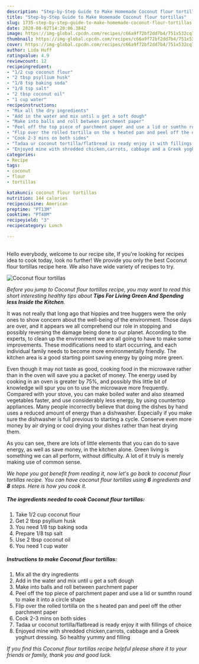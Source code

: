 ```yaml
---
description: "Step-by-Step Guide to Make Homemade Coconut flour tortillas"
title: "Step-by-Step Guide to Make Homemade Coconut flour tortillas"
slug: 1735-step-by-step-guide-to-make-homemade-coconut-flour-tortillas
date: 2020-08-02T14:20:06.384Z
image: https://img-global.cpcdn.com/recipes/c66a9f72bf2dd7b4/751x532cq70/coconut-flour-tortillas-recipe-main-photo.jpg
thumbnail: https://img-global.cpcdn.com/recipes/c66a9f72bf2dd7b4/751x532cq70/coconut-flour-tortillas-recipe-main-photo.jpg
cover: https://img-global.cpcdn.com/recipes/c66a9f72bf2dd7b4/751x532cq70/coconut-flour-tortillas-recipe-main-photo.jpg
author: Lida Huff
ratingvalue: 4.9
reviewcount: 12
recipeingredient:
- "1/2 cup coconut flour"
- "2 tbsp psyllium husk"
- "1/8 tsp baking soda"
- "1/8 tsp salt"
- "2 tbsp coconut oil"
- "1 cup water"
recipeinstructions:
- "Mix all the dry ingredients"
- "Add in the water and mix until u get a soft dough"
- "Make into balls and roll between parchment paper"
- "Peel off the top piece of parchment paper and use a lid or sumthn round to make it into a circle shape"
- "Flip over the rolled tortilla on the s heated pan and peel off the other parchment paper"
- "Cook 2-3 mins on both sides"
- "Tadaa ur coconut tortilla/flatbread is ready enjoy it with fillings of choice"
- "Enjoyed mine with shredded chicken,carrots, cabbage and a Greek yoghurt dressing. So healthy yummy and filling"
categories:
- Recipe
tags:
- coconut
- flour
- tortillas

katakunci: coconut flour tortillas 
nutrition: 144 calories
recipecuisine: American
preptime: "PT13M"
cooktime: "PT40M"
recipeyield: "3"
recipecategory: Lunch

---
```

<br>
Hello everybody, welcome to our recipe site, If you're looking for recipes idea to cook today, look no further! We provide you only the best Coconut flour tortillas recipe here. We also have wide variety of recipes to try.
<br>


![Coconut flour tortillas](https://img-global.cpcdn.com/recipes/c66a9f72bf2dd7b4/751x532cq70/coconut-flour-tortillas-recipe-main-photo.jpg)

<i>Before you jump to Coconut flour tortillas recipe, you may want to read this short interesting healthy tips about 
<strong>Tips For Living Green And Spending less Inside the Kitchen</strong>.</i>
</br>

It was not really that long ago that hippies and tree huggers were the only ones to show concern about the well-being of the environment. Those days are over, and it appears we all comprehend our role in stopping and possibly reversing the damage being done to our planet. According to the experts, to clean up the environment we are all going to have to make some improvements. These modifications need to start occurring, and each individual family needs to become more environmentally friendly. The kitchen area is a good starting point saving energy by going more green.

Even though it may not taste as good, cooking food in the microwave rather than in the oven will save you a packet of money. The energy used by cooking in an oven is greater by 75%, and possibly this little bit of knowledge will spur you on to use the microwave more frequently. Compared with your stove, you can make boiled water and also steamed vegetables faster, and use considerably less energy, by using countertop appliances. Many people incorrectly believe that doing the dishes by hand uses a reduced amount of energy than a dishwasher. Especially if you make sure the dishwasher is full previous to starting a cycle. Conserve even more money by air drying or cool drying your dishes rather than heat drying them.

As you can see, there are lots of little elements that you can do to save energy, as well as save money, in the kitchen alone. Green living is something we can all perform, without difficulty. A lot of it truly is merely making use of common sense.


<i>We hope you got benefit from reading it, now let's go back to coconut flour tortillas recipe. You can have coconut flour tortillas using <strong>6</strong> ingredients and <strong>8</strong> steps. Here is how you cook it.
</i>

##### The ingredients needed to cook Coconut flour tortillas:

1. Take 1/2 cup coconut flour
1. Get 2 tbsp psyllium husk
1. You need 1/8 tsp baking soda
1. Prepare 1/8 tsp salt
1. Use 2 tbsp coconut oil
1. You need 1 cup water


##### Instructions to make Coconut flour tortillas:

1. Mix all the dry ingredients
1. Add in the water and mix until u get a soft dough
1. Make into balls and roll between parchment paper
1. Peel off the top piece of parchment paper and use a lid or sumthn round to make it into a circle shape
1. Flip over the rolled tortilla on the s heated pan and peel off the other parchment paper
1. Cook 2-3 mins on both sides
1. Tadaa ur coconut tortilla/flatbread is ready enjoy it with fillings of choice
1. Enjoyed mine with shredded chicken,carrots, cabbage and a Greek yoghurt dressing. So healthy yummy and filling


<i>If you find this Coconut flour tortillas recipe helpful please share it to your friends or family, thank you and good luck.</i>
